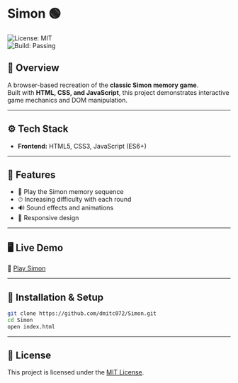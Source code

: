 # Simon 🟢
![License: MIT](https://img.shields.io/badge/License-MIT-green.svg)  
![Build: Passing](https://img.shields.io/badge/Build-Passing-brightgreen.svg)  

## 📌 Overview
A browser-based recreation of the **classic Simon memory game**.  
Built with **HTML, CSS, and JavaScript**, this project demonstrates interactive game mechanics and DOM manipulation.

---

## ⚙️ Tech Stack
- **Frontend:** HTML5, CSS3, JavaScript (ES6+)

---

## 🚀 Features
- 🎵 Play the Simon memory sequence  
- ⏱ Increasing difficulty with each round  
- 🔊 Sound effects and animations  
- 📱 Responsive design  

---

## 🖥️ Live Demo
🔗 [Play Simon](https://dmitc072.github.io/Simon/)  

---

## 📂 Installation & Setup
```bash
git clone https://github.com/dmitc072/Simon.git
cd Simon
open index.html
```
---

## 📄 License
This project is licensed under the [MIT License](https://github.com/dmitc072/Simon/blob/main/LICENSE).

